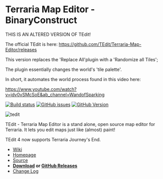 # Terraria Map Editor - BinaryConstruct



THIS IS AN ALTERED VERSION OF TEdit!

The official TEdit is here: https://github.com/TEdit/Terraria-Map-Editor/releases

This version replaces the 'Replace All'plugin with a 'Randomize all Tiles';

The plugin essentially changes the world's 'tile palette'.

In short, it automates the world process found in this video here:

https://www.youtube.com/watch?v=jdv0vSMcSoE&ab_channel=WandofSparking


[![Build status](https://ci.appveyor.com/api/projects/status/xi3k3j54un10a0o4?svg=true)](https://ci.appveyor.com/project/BinaryConstruct/terraria-map-editor) [![GitHub issues](https://img.shields.io/github/issues/TEdit/Terraria-Map-Editor.svg)](https://waffle.io/TEdit/Terraria-Map-Editor) [![GitHub Version](https://img.shields.io/github/tag/TEdit/Terraria-Map-Editor.svg?label=GitHub)](https://github.com/TEdit/Terraria-Map-Editor)

![tedit](https://github.com/TEdit/Terraria-Map-Editor/raw/master/src/TEdit/Images/Toolbar/tedit.png)

TEdit - Terraria Map Editor is a stand alone, open source map editor for Terraria. It lets you edit maps just like (almost) paint!


TEdit 4 now supports Terraria Journey's End.

* [Wiki](https://github.com/TEdit/Terraria-Map-Editor/wiki/Getting-Started)
* [Homepage](http://binaryconstruct.com/games/tedit)
* [Source](http://github.com/TEdit/Terraria-Map-Editor)
* **[Download](http://www.binaryconstruct.com/downloads/) or [GitHub Releases](https://github.com/TEdit/Terraria-Map-Editor/releases)**
* [Change Log](http://github.com/TEdit/Terraria-Map-Editor/commits/master)
